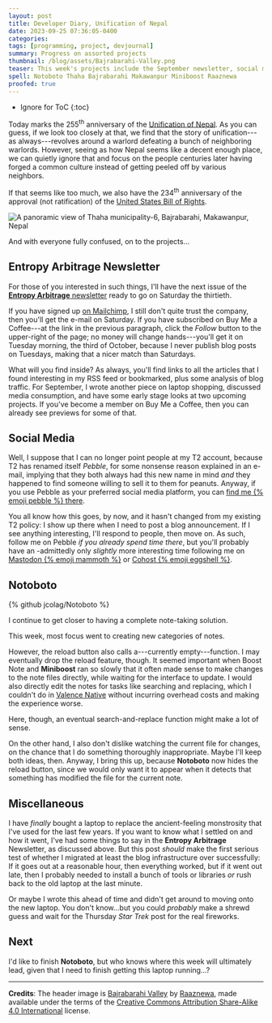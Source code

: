 ```yaml
---
layout: post
title: Developer Diary, Unification of Nepal
date: 2023-09-25 07:36:05-0400
categories:
tags: [programming, project, devjournal]
summary: Progress on assorted projects
thumbnail: /blog/assets/Bajrabarahi-Valley.png
teaser: This week's projects include the September newsletter, social media changes, Notoboto, and (less interesting) a new laptop.
spell: Notoboto Thaha Bajrabarahi Makawanpur Miniboost Raaznewa
proofed: true
---
```


* Ignore for ToC
{:toc}

Today marks the 255<sup>th</sup> anniversary of the [Unification of Nepal](https://en.wikipedia.org/wiki/Unification_of_Nepal).  As you can guess, if we look too closely at that, we find that the story of unification---as always---revolves around a warlord defeating a bunch of neighboring warlords.  However, seeing as how Nepal seems like a decent enough place, we can quietly ignore that and focus on the people centuries later having forged a common culture instead of getting peeled off by various neighbors.

If that seems like too much, we also have the 234<sup>th</sup> anniversary of the approval (not ratification) of the [United States Bill of Rights](https://en.wikipedia.org/wiki/United_States_Bill_of_Rights).

![A panoramic view of Thaha municipality-6, Bajrabarahi, Makawanpur, Nepal](/blog/assets/Bajrabarahi-Valley.png "I don't even know where to begin...")

And with everyone fully confused, on to the projects...

## Entropy Arbitrage Newsletter

For those of you interested in such things, I'll have the next issue of the [**Entropy Arbitrage** newsletter](https://www.buymeacoffee.com/jcolag) ready to go on Saturday the thirtieth.

If you have signed up [on Mailchimp](https://entropy-arbitrage.mailchimpsites.com/), I still don't quite trust the company, then you'll get the e-mail on Saturday.  If you have subscribed on Buy Me a Coffee---at the link in the previous paragraph, click the *Follow* button to the upper-right of the page; no money will change hands---you'll get it on Tuesday morning, the third of October, because I never publish blog posts on Tuesdays, making that a nicer match than Saturdays.

What will you find inside?  As always, you'll find links to all the articles that I found interesting in my RSS feed or bookmarked, plus some analysis of blog traffic.  For September, I wrote another piece on laptop shopping, discussed media consumption, and have some early stage looks at two upcoming projects.  If you've become a member on Buy Me a Coffee, then you can already see previews for some of that.

## Social Media

Well, I suppose that I can no longer point people at my T2 account, because T2 has renamed itself *Pebble*, for some nonsense reason explained in an e-mail, implying that they both always had this new name in mind *and* they happened to find someone willing to sell it to them for peanuts.  Anyway, if you use Pebble as your preferred social media platform, you can [find me {% emoji pebble %} there](https://pebble.is/jcolag).

You all know how this goes, by now, and it hasn't changed from my existing T2 policy:  I show up there when I need to post a blog announcement.  If I see anything interesting, I'll respond to people, then move on.  As such, follow me on Pebble *if you already spend time there*, but you'll probably have an -admittedly only *slightly* more interesting time following me on [Mastodon {% emoji mammoth %}](https://mastodon.social/@jcolag/) or [Cohost {% emoji eggshell %}](https://cohost.org/jcolag).

## Notoboto

{% github jcolag/Notoboto %}

I continue to get closer to having a complete note-taking solution.

This week, most focus went to creating new categories of notes.

However, the reload button also calls a---currently empty---function.  I may eventually drop the reload feature, though.  It seemed important when Boost Note and **Miniboost** ran so slowly that it often made sense to make changes to the note files directly, while waiting for the interface to update.  I would also directly edit the notes for tasks like searching and replacing, which I couldn't do in [Valence Native](https://github.com/valence-native/valence-native) without incurring overhead costs and making the experience worse.

Here, though, an eventual search-and-replace function might make a lot of sense.

On the other hand, I also don't dislike watching the current file for changes, on the chance that I do something thoroughly inappropriate.  Maybe I'll keep both ideas, then.  Anyway, I bring this up, because **Notoboto** now hides the reload button, since we would only want it to appear when it detects that something has modified the file for the current note.

## Miscellaneous

I have *finally* bought a laptop to replace the ancient-feeling monstrosity that I've used for the last few years.  If you want to know what I settled on and how it went, I've had some things to say in the **Entropy Arbitrage** Newsletter, as discussed above.  But this post *should* make the first serious test of whether I migrated at least the blog infrastructure over successfully:  If it goes out at a reasonable hour, then everything worked, but if it went out late, then I probably needed to install a bunch of tools or libraries *or* rush back to the old laptop at the last minute.

Or maybe I wrote this ahead of time and didn't get around to moving onto the new laptop.  You don't know...but you could *probably* make a shrewd guess and wait for the Thursday *Star Trek* post for the real fireworks.

## Next

I'd like to finish **Notoboto**, but who knows where this week will ultimately lead, given that I need to finish getting this laptop running...?

* * *

**Credits**:  The header image is [Bajrabarahi Valley](https://commons.wikimedia.org/wiki/File:Iximch%C3%A9.JPG) by [Raaznewa](https://commons.wikimedia.org/w/index.php?title=User:Raaznewa&action=edit&redlink=1), made available under the terms of the [Creative Commons Attribution Share-Alike 4.0 International](https://creativecommons.org/licenses/by-sa/4.0/deed.en) license.
